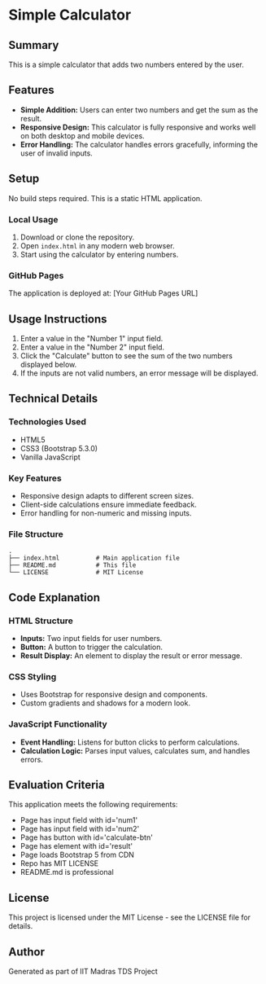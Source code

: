 # Simple Calculator

## Summary
This is a simple calculator that adds two numbers entered by the user.

## Features
- **Simple Addition:** Users can enter two numbers and get the sum as the result.
- **Responsive Design:** This calculator is fully responsive and works well on both desktop and mobile devices.
- **Error Handling:** The calculator handles errors gracefully, informing the user of invalid inputs.

## Setup
No build steps required. This is a static HTML application.

### Local Usage
1. Download or clone the repository.
2. Open `index.html` in any modern web browser.
3. Start using the calculator by entering numbers.

### GitHub Pages
The application is deployed at: [Your GitHub Pages URL]

## Usage Instructions
1. Enter a value in the "Number 1" input field.
2. Enter a value in the "Number 2" input field.
3. Click the "Calculate" button to see the sum of the two numbers displayed below.
4. If the inputs are not valid numbers, an error message will be displayed.

## Technical Details

### Technologies Used
- HTML5
- CSS3 (Bootstrap 5.3.0)
- Vanilla JavaScript

### Key Features
- Responsive design adapts to different screen sizes.
- Client-side calculations ensure immediate feedback.
- Error handling for non-numeric and missing inputs.

### File Structure
```
.
├── index.html          # Main application file
├── README.md           # This file
└── LICENSE             # MIT License
```

## Code Explanation

### HTML Structure
- **Inputs:** Two input fields for user numbers.
- **Button:** A button to trigger the calculation.
- **Result Display:** An element to display the result or error message.

### CSS Styling
- Uses Bootstrap for responsive design and components.
- Custom gradients and shadows for a modern look.

### JavaScript Functionality
- **Event Handling:** Listens for button clicks to perform calculations.
- **Calculation Logic:** Parses input values, calculates sum, and handles errors.

## Evaluation Criteria
This application meets the following requirements:
- Page has input field with id='num1'
- Page has input field with id='num2'
- Page has button with id='calculate-btn'
- Page has element with id='result'
- Page loads Bootstrap 5 from CDN
- Repo has MIT LICENSE
- README.md is professional

## License
This project is licensed under the MIT License - see the LICENSE file for details.

## Author
Generated as part of IIT Madras TDS Project